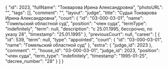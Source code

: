 {
    "id": 2023,
    "fullName": "Токварова Ирина Александровна",
    "photoURL": "",
    "tags": [],
    "comment": "",
    "layout": "judge",
    "title": "Судья Токварова Ирина Александровна",
    "court": {
        "id": "03-000-03-01",
        "name": "Гомельский областной суд",
        "position": "член суда",
        "termType": "indefinitely",
        "term": null,
        "description": "c 25.01.1995, бессрочно, по указу 28",
        "timestamp": "25.01.1995"
    },
    "previousCourt": null,
    "career": [
        {
            "id": 539,
            "term": null,
            "type": "appointed",
            "court": {
                "id": "03-000-03-01",
                "name": "Гомельский областной суд"
            },
            "extra": {
                "judge_id": 2023
            },
            "comment": "",
            "house_id": "03-000-03-01",
            "judge_id": 2023,
            "position": "член суда",
            "term_type": "indefinitely",
            "timestamp": "1995-01-25",
            "decree_number": "28"
        }
    ]
}